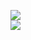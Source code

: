 [![](https://img.shields.io/badge/Made%20With-Github%20Spray-lightgrey.svg?style=for-the-badge&logo=github)](https://github.com/Annihil/github-spray#26937)  
[![](https://i.imgur.com/2DrTn0Z.gif)](https://github.com/Annihil/github-spray)